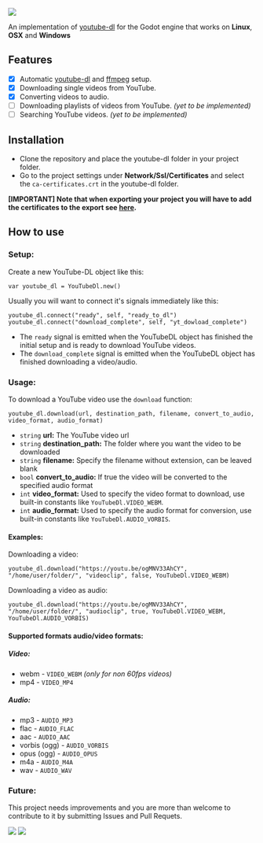 ![](https://i.imgur.com/SVYqcy6.png)

An implementation of [youtube-dl](https://github.com/rg3/youtube-dl/) for the Godot engine that works on **Linux**, **OSX** and **Windows**


## Features
 - [x] Automatic [youtube-dl](https://github.com/rg3/youtube-dl/) and [ffmpeg](https://www.ffmpeg.org/) setup.
 - [x] Downloading single videos from YouTube.
 - [x] Converting videos to audio.
 - [ ] Downloading playlists of videos from YouTube. *(yet to be implemented)*
 - [ ] Searching YouTube videos. *(yet to be implemented)*
 
## Installation
- Clone the repository and place the youtube-dl folder in your project folder.
- Go to the project settings under **Network/Ssl/Certificates** and select the `ca-certificates.crt` in the youtube-dl folder.

**[IMPORTANT] Note that when exporting your project you will have to add the certificates to the export see [here](http://docs.godotengine.org/en/3.0/tutorials/networking/ssl_certificates.html).**

## How to use
### Setup:
Create a new YouTube-DL object like this:
```gdscript
var youtube_dl = YouTubeDl.new()
```
Usually you will want to connect it's signals immediately like this:
```gdscript
youtube_dl.connect("ready", self, "ready_to_dl")
youtube_dl.connect("download_complete", self, "yt_dowload_complete")
```
 - The `ready` signal is emitted when the YouTubeDL object has finished the initial setup and is ready to download YouTube videos. 
 - The  `download_complete` signal is emitted when the YouTubeDL object has finished downloading a video/audio.
### Usage:
To download a YouTube video use the `download` function:
```gdscript
youtube_dl.download(url, destination_path, filename, convert_to_audio, video_format, audio_format)
```
 - `string` **url:** The YouTube video url 
 - `string` **destination_path:** The folder where you want the video to be downloaded
 - `string` **filename:** Specify the filename without extension, can be leaved blank
 - `bool` **convert_to_audio:** If true the video will be converted to the specified audio format
 - `int`  **video_format:** Used to specify the video format to download, use built-in constants like `YouTubeDl.VIDEO_WEBM`.
 - `int` **audio_format:** Used to specify the audio format for conversion, use built-in constants like `YouTubeDl.AUDIO_VORBIS`.
 
 #### Examples:
 Downloading a video:
```gdscript
youtube_dl.download("https://youtu.be/ogMNV33AhCY", "/home/user/folder/", "videoclip", false, YouTubeDl.VIDEO_WEBM)
```
 Downloading a video as audio:
 ```gdscript
youtube_dl.download("https://youtu.be/ogMNV33AhCY", "/home/user/folder/", "audioclip", true, YouTubeDl.VIDEO_WEBM, YouTubeDl.AUDIO_VORBIS)
```
 #### Supported formats audio/video formats:
 ##### Video:
 - webm - `VIDEO_WEBM` *(only for non 60fps videos)*
 - mp4 - `VIDEO_MP4`
 ##### Audio:
 - mp3 - `AUDIO_MP3`
 - flac - `AUDIO_FLAC`
 - aac - `AUDIO_AAC`
 - vorbis (ogg) - `AUDIO_VORBIS`
 - opus (ogg) - `AUDIO_OPUS`
 - m4a - `AUDIO_M4A`
 - wav - `AUDIO_WAV`

### Future:
This project needs improvements and you are more than welcome to contribute to it by submitting Issues and Pull Requets.

[![](https://www.youtube.com/yt/about/media/images/brand-resources/icons/YouTube-icon-social-media-context.jpg)](https://twitter.com/NoeGameDev)
[![](https://www.youtube.com/yt/about/media/images/brand-resources/icons/YouTube-icon-social-media-context.jpg)](https://www.youtube.com/channel/UCEg0FrVjeF747OtgCBrtobQ)
